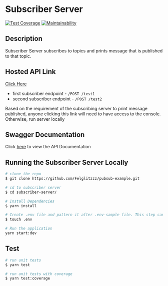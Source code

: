 # Subscriber Server

[![Test Coverage](https://api.codeclimate.com/v1/badges/7675f7e631d3e3743dbd/test_coverage)](https://codeclimate.com/github/Felglitzzz/pubsub-example/test_coverage) [![Maintainability](https://api.codeclimate.com/v1/badges/7675f7e631d3e3743dbd/maintainability)](https://codeclimate.com/github/Felglitzzz/pubsub-example/maintainability)

## Description

Subscriber Server subscribes to topics and prints message that is published to that topic.

## Hosted API Link
[Click Here](https://subscriber-server.herokuapp.com/)

- first subscriber endpoint - `/POST /test1`
- second subscriber endpoint - `/POST /test2`


Based on the requirement of the subscribing server to print message published, anyone clicking this link will need to have access to the console. Otherwise, run server locally


## Swagger Documentation
Click [here](https://subscriber-server.herokuapp.com/api) to view the API Documentation


## Running the Subscriber Server Locally

```bash
# clone the repo
$ git clone https://github.com/Felglitzzz/pubsub-example.git

# cd to subscriber server
$ cd subscriber-server/

# Install Dependencies
$ yarn install

# Create .env file and pattern it after .env-sample file. This step can be ignored though as there are default values for the environment variables
$ touch .env

# Run the application
yarn start:dev

```

## Test

```bash
# run unit tests
$ yarn test

# run unit tests with coverage
$ yarn test:coverage
```
